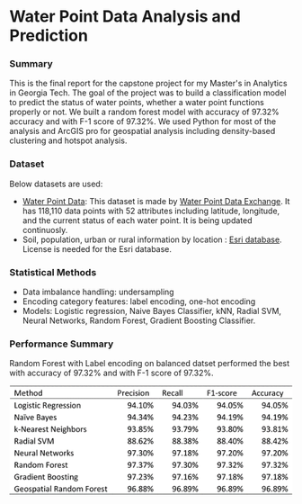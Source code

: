 # Water Point Data Analysis and Prediction

### Summary

This is the final report for the capstone project for my Master's in Analytics in Georgia Tech. The goal of the project was to build a classification model to predict the status of water points, whether a water point functions properly or not. We built a random forest model with accuracy of 97.32% accuracy and with F-1 score of 97.32%. We used Python for most of the analysis and ArcGIS pro for geospatial analysis including density-based clustering and hotspot analysis.

### Dataset

Below datasets are used:
* [Water Point Data](https://www.waterpointdata.org/access-data): This dataset is made by [Water Point Data Exchange](https://www.waterpointdata.org). It has 118,110 data points with 52 attributes including latitude, longitude, and the current status of each water point. It is being updated continuosly.
* Soil, population, urban or rural information by location : [Esri database](https://www.esri.com). License is needed for the Esri database.

### Statistical Methods
* Data imbalance handling: undersampling
* Encoding category features: label encoding, one-hot encoding
* Models: Logistic regression, Naive Bayes Classifier, kNN, Radial SVM, Neural Networks, Random Forest, Gradient Boosting Classifier.

### Performance Summary
Random Forest with Label encoding on balanced datset performed the best with accuracy of 97.32% and with F-1 score of 97.32%.
<p align="center">
  <img src="summary.png" alt="Summary" width="720">
</p>
